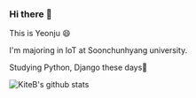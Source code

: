 ### Hi there 👋

<!--
**kiteB/kiteB** is a ✨ _special_ ✨ repository because its `README.md` (this file) appears on your GitHub profile.

- 🔭 I’m currently working on ...
- 🌱 I’m currently learning ...
- 👯 I’m looking to collaborate on ...
- 🤔 I’m looking for help with ...
- 💬 Ask me about ...
- 📫 How to reach me: ...
- 😄 Pronouns: ...
- ⚡ Fun fact: ...
-->

This is Yeonju :smile: 

I'm majoring in IoT at Soonchunhyang university.

Studying Python, Django these days:yellow_heart:

![KiteB's github stats](https://github-readme-stats.vercel.app/api?username=KiteB&show_icons=true)
